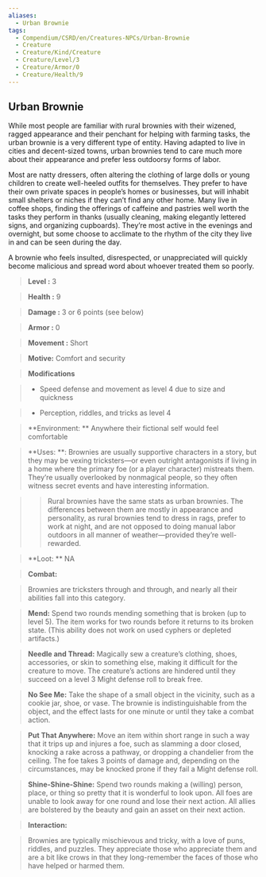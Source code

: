 ```yaml
---
aliases:
  - Urban Brownie
tags:
  - Compendium/CSRD/en/Creatures-NPCs/Urban-Brownie
  - Creature
  - Creature/Kind/Creature
  - Creature/Level/3
  - Creature/Armor/0
  - Creature/Health/9
---
```

  
    
## Urban Brownie  
While most people are familiar with rural brownies with their wizened, ragged appearance and their penchant for helping with farming tasks, the urban brownie is a very different type of entity. Having adapted to live in cities and decent-sized towns, urban brownies tend to care much more about their appearance and prefer less outdoorsy forms of labor.   
  
Most are natty dressers, often altering the clothing of large dolls or young children to create well-heeled outfits for themselves. They prefer to have their own private spaces in people’s homes or businesses, but will inhabit small shelters or niches if they can’t find any other home. Many live in coffee shops, finding the offerings of caffeine and pastries well worth the tasks they perform in thanks (usually cleaning, making elegantly lettered signs, and organizing cupboards). They’re most active in the evenings and overnight, but some choose to acclimate to the rhythm of the city they live in and can be seen during the day.   
  
A brownie who feels insulted, disrespected, or unappreciated will quickly become malicious and spread word about whoever treated them so poorly.  
  
   
> **Level :** 3    
> **Health :** 9   
> **Damage :** 3 or 6 points (see below)   
> **Armor :** 0   
> **Movement :** Short  
> **Motive:**  Comfort and security   
  
> **Modifications**    
>- Speed defense and movement as level 4 due to size and quickness  
>- Perception, riddles, and tricks as level 4   
  
    
> **Environment: ** Anywhere their fictional self would feel comfortable   
   
> **Uses: **: Brownies are usually supportive characters in a story, but they may be vexing tricksters—or even outright antagonists if living in a home where the primary foe (or a player character) mistreats them. They’re usually overlooked by nonmagical people, so they often witness secret events and have interesting information.  
> >Rural brownies have the same stats as urban brownies. The differences between them are mostly in appearance and personality, as rural brownies tend to dress in rags, prefer to work at night, and are not opposed to doing manual labor outdoors in all manner of weather—provided they’re well-rewarded.  
  
  
> **Loot: ** NA  
> **Combat:**   
>Brownies are tricksters through and through, and nearly all their abilities fall into this category.   
>  
>**Mend:** Spend two rounds mending something that is broken (up to level 5). The item works for two rounds before it returns to its broken state. (This ability does not work on used cyphers or depleted artifacts.)   
>  
>**Needle and Thread:** Magically sew a creature’s clothing, shoes, accessories, or skin to something else, making it difficult for the creature to move. The creature’s actions are hindered until they succeed on a level 3 Might defense roll to break free.   
>  
>**No See Me:** Take the shape of a small object in the vicinity, such as a cookie jar, shoe, or vase. The brownie is indistinguishable from the object, and the effect lasts for one minute or until they take a combat action.   
>  
>**Put That Anywhere:** Move an item within short range in such a way that it trips up and injures a foe, such as slamming a door closed, knocking a rake across a pathway, or dropping a chandelier from the ceiling. The foe takes 3 points of damage and, depending on the circumstances, may be knocked prone if they fail a Might defense roll.   
>  
>**Shine-Shine-Shine:** Spend two rounds making a (willing) person, place, or thing so pretty that it is wonderful to look upon. All foes are unable to look away for one round and lose their next action. All allies are bolstered by the beauty and gain an asset on their next action.  
  
>**Interaction:**   
>Brownies are typically mischievous and tricky, with a love of puns, riddles, and puzzles. They appreciate those who appreciate them and are a bit like crows in that they long-remember the faces of those who have helped or harmed them.   
  
  
